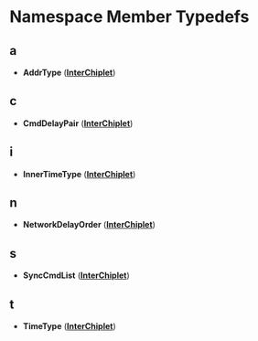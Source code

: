 # Namespace Member Typedefs


## a

* **AddrType** ([**InterChiplet**](namespaceInterChiplet.md))


## c

* **CmdDelayPair** ([**InterChiplet**](namespaceInterChiplet.md))


## i

* **InnerTimeType** ([**InterChiplet**](namespaceInterChiplet.md))


## n

* **NetworkDelayOrder** ([**InterChiplet**](namespaceInterChiplet.md))


## s

* **SyncCmdList** ([**InterChiplet**](namespaceInterChiplet.md))


## t

* **TimeType** ([**InterChiplet**](namespaceInterChiplet.md))

